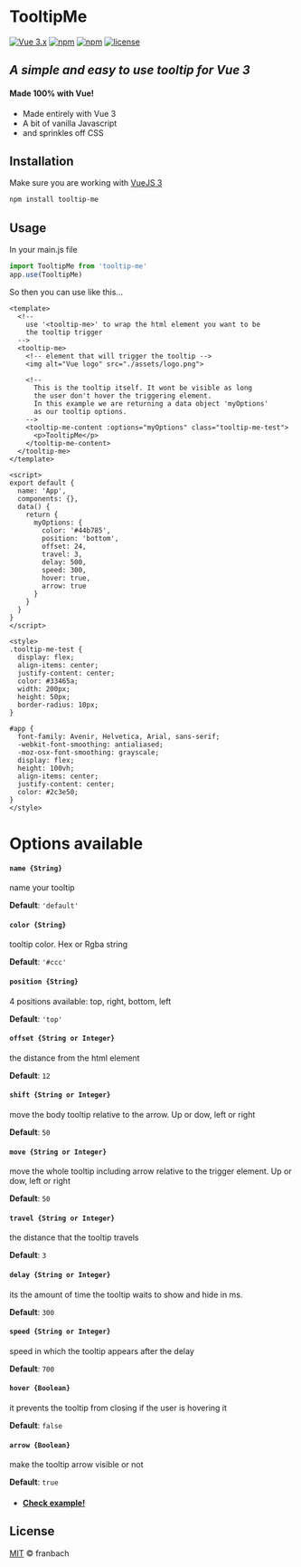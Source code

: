 # TooltipMe

[![Vue 3.x](https://img.shields.io/badge/Vue-3.x-blueviolet.svg)](https://v3.vuejs.org/guide/introduction.html)
[![npm](https://img.shields.io/npm/v/tooltip-me)](https://www.npmjs.com/package/tooltip-me)
[![npm](https://img.shields.io/npm/dm/tooltip-me)](https://www.npmjs.com/package/tooltip-me)
[![license](https://img.shields.io/github/license/mashape/apistatus.svg)](https://github.com/franbach/tooltipme/blob/master/LICENSE.md)

## _A simple and easy to use tooltip for Vue 3_
#### Made 100% with Vue!

- Made entirely with Vue 3
- A bit of vanilla Javascript
- and sprinkles off CSS

## Installation

Make sure you are working with [VueJS 3](https://v3.vuejs.org/)

```sh
npm install tooltip-me
```

## Usage

In your main.js file
```js
import TooltipMe from 'tooltip-me'
app.use(TooltipMe)
```

So then you can use like this...
```vue
<template>
  <!-- 
    use '<tooltip-me>' to wrap the html element you want to be
    the tooltip trigger
  -->
  <tooltip-me>
    <!-- element that will trigger the tooltip -->
    <img alt="Vue logo" src="./assets/logo.png">

    <!-- 
      This is the tooltip itself. It wont be visible as long 
      the user don't hover the triggering element.
      In this example we are returning a data object 'myOptions' 
      as our tooltip options. 
    -->
    <tooltip-me-content :options="myOptions" class="tooltip-me-test">
      <p>TooltipMe</p>
    </tooltip-me-content>
  </tooltip-me>
</template>

<script>
export default {
  name: 'App',
  components: {},
  data() {
    return {
      myOptions: {
        color: '#44b785',
        position: 'bottom',
        offset: 24,
        travel: 3,
        delay: 500,
        speed: 300,
        hover: true,
        arrow: true
      }
    }
  }
}
</script>

<style>
.tooltip-me-test {
  display: flex;
  align-items: center;
  justify-content: center;
  color: #33465a;
  width: 200px;
  height: 50px;
  border-radius: 10px;
}

#app {
  font-family: Avenir, Helvetica, Arial, sans-serif;
  -webkit-font-smoothing: antialiased;
  -moz-osx-font-smoothing: grayscale;
  display: flex;
  height: 100vh;
  align-items: center;
  justify-content: center;
  color: #2c3e50;
}
</style>
```

# Options available

#### `name {String}`
name your tooltip

**Default**: `'default'`

#### `color {String}`
tooltip color. Hex or Rgba string

**Default**: `'#ccc'`

#### `position {String}`
4 positions available: top, right, bottom, left

**Default**: `'top'`

#### `offset {String or Integer}`
the distance from the html element

**Default**: `12`

#### `shift {String or Integer}`
move the body tooltip relative to the arrow. Up or dow, left or right

**Default**: `50`

#### `move {String or Integer}`
move the whole tooltip including arrow relative to the trigger element. Up or dow, left or right

**Default**: `50`

#### `travel {String or Integer}`
the distance that the tooltip travels

**Default**: `3`

#### `delay {String or Integer}`
its the amount of time the tooltip waits to show and hide in ms.

**Default**: `300`

#### `speed {String or Integer}`
speed in which the tooltip appears after the delay

**Default**: `700`

#### `hover {Boolean}`
it prevents the tooltip from closing if the user is hovering it

**Default**: `false`

#### `arrow {Boolean}`
make the tooltip arrow visible or not

**Default**: `true`

* #### [Check example!](https://codesandbox.io/s/ylfpv?file=/src/App.vue)

## License

[MIT](./LICENSE.md) © franbach